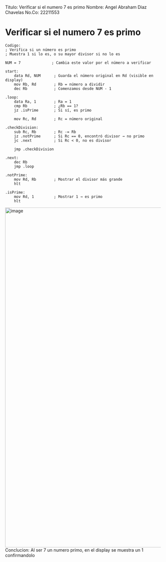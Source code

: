 Titulo: Verificar si el numero 7 es primo
Nombre: Angel Abraham Diaz Chavelas
No.Co: 22211553

# Verificar si el numero 7 es primo

```text
Codigo:
; Verifica si un número es primo
; Muestra 1 si lo es, o su mayor divisor si no lo es

NUM = 7              ; Cambia este valor por el número a verificar

start:
    data Rd, NUM      ; Guarda el número original en Rd (visible en display)
    mov Rb, Rd        ; Rb = número a dividir
    dec Rb            ; Comenzamos desde NUM - 1

.loop:
    data Ra, 1        ; Ra = 1
    cmp Rb            ; ¿Rb == 1?
    jz .isPrime       ; Si sí, es primo

    mov Rc, Rd        ; Rc = número original

.checkDivision:
    sub Rc, Rb        ; Rc -= Rb
    jz .notPrime      ; Si Rc == 0, encontró divisor → no primo
    jc .next          ; Si Rc < 0, no es divisor

    jmp .checkDivision

.next:
    dec Rb
    jmp .loop

.notPrime:
    mov Rd, Rb        ; Mostrar el divisor más grande
    hlt

.isPrime:
    mov Rd, 1         ; Mostrar 1 → es primo
    hlt
```

<img width="1664" height="1101" alt="image" src="https://github.com/user-attachments/assets/930d8312-da0f-4616-a249-29a93a6c7389" />
Conclucion: Al ser 7 un numero primo, en el display se muestra un 1 confirmandolo 
